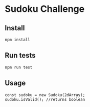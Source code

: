# Sudoku Challenge

## Install

```
npm install
```

## Run tests

```
npm run test
```

## Usage

```
const sudoku = new Sudoku(2dArray);
sudoku.isValid(); //returns boolean
```

